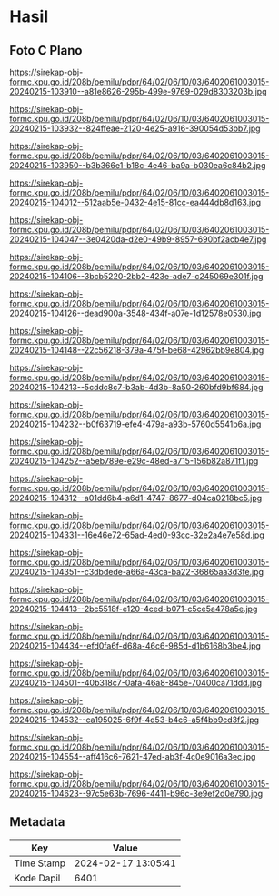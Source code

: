 # Hasil

## Foto C Plano

https://sirekap-obj-formc.kpu.go.id/208b/pemilu/pdpr/64/02/06/10/03/6402061003015-20240215-103910--a81e8626-295b-499e-9769-029d8303203b.jpg

https://sirekap-obj-formc.kpu.go.id/208b/pemilu/pdpr/64/02/06/10/03/6402061003015-20240215-103932--824ffeae-2120-4e25-a916-390054d53bb7.jpg

https://sirekap-obj-formc.kpu.go.id/208b/pemilu/pdpr/64/02/06/10/03/6402061003015-20240215-103950--b3b366e1-b18c-4e46-ba9a-b030ea6c84b2.jpg

https://sirekap-obj-formc.kpu.go.id/208b/pemilu/pdpr/64/02/06/10/03/6402061003015-20240215-104012--512aab5e-0432-4e15-81cc-ea444db8d163.jpg

https://sirekap-obj-formc.kpu.go.id/208b/pemilu/pdpr/64/02/06/10/03/6402061003015-20240215-104047--3e0420da-d2e0-49b9-8957-690bf2acb4e7.jpg

https://sirekap-obj-formc.kpu.go.id/208b/pemilu/pdpr/64/02/06/10/03/6402061003015-20240215-104106--3bcb5220-2bb2-423e-ade7-c245069e301f.jpg

https://sirekap-obj-formc.kpu.go.id/208b/pemilu/pdpr/64/02/06/10/03/6402061003015-20240215-104126--dead900a-3548-434f-a07e-1d12578e0530.jpg

https://sirekap-obj-formc.kpu.go.id/208b/pemilu/pdpr/64/02/06/10/03/6402061003015-20240215-104148--22c56218-379a-475f-be68-42962bb9e804.jpg

https://sirekap-obj-formc.kpu.go.id/208b/pemilu/pdpr/64/02/06/10/03/6402061003015-20240215-104213--5cddc8c7-b3ab-4d3b-8a50-260bfd9bf684.jpg

https://sirekap-obj-formc.kpu.go.id/208b/pemilu/pdpr/64/02/06/10/03/6402061003015-20240215-104232--b0f63719-efe4-479a-a93b-5760d5541b6a.jpg

https://sirekap-obj-formc.kpu.go.id/208b/pemilu/pdpr/64/02/06/10/03/6402061003015-20240215-104252--a5eb789e-e29c-48ed-a715-156b82a871f1.jpg

https://sirekap-obj-formc.kpu.go.id/208b/pemilu/pdpr/64/02/06/10/03/6402061003015-20240215-104312--a01dd6b4-a6d1-4747-8677-d04ca0218bc5.jpg

https://sirekap-obj-formc.kpu.go.id/208b/pemilu/pdpr/64/02/06/10/03/6402061003015-20240215-104331--16e46e72-65ad-4ed0-93cc-32e2a4e7e58d.jpg

https://sirekap-obj-formc.kpu.go.id/208b/pemilu/pdpr/64/02/06/10/03/6402061003015-20240215-104351--c3dbdede-a66a-43ca-ba22-36865aa3d3fe.jpg

https://sirekap-obj-formc.kpu.go.id/208b/pemilu/pdpr/64/02/06/10/03/6402061003015-20240215-104413--2bc5518f-e120-4ced-b071-c5ce5a478a5e.jpg

https://sirekap-obj-formc.kpu.go.id/208b/pemilu/pdpr/64/02/06/10/03/6402061003015-20240215-104434--efd0fa6f-d68a-46c6-985d-d1b6168b3be4.jpg

https://sirekap-obj-formc.kpu.go.id/208b/pemilu/pdpr/64/02/06/10/03/6402061003015-20240215-104501--40b318c7-0afa-46a8-845e-70400ca71ddd.jpg

https://sirekap-obj-formc.kpu.go.id/208b/pemilu/pdpr/64/02/06/10/03/6402061003015-20240215-104532--ca195025-6f9f-4d53-b4c6-a5f4bb9cd3f2.jpg

https://sirekap-obj-formc.kpu.go.id/208b/pemilu/pdpr/64/02/06/10/03/6402061003015-20240215-104554--aff416c6-7621-47ed-ab3f-4c0e9016a3ec.jpg

https://sirekap-obj-formc.kpu.go.id/208b/pemilu/pdpr/64/02/06/10/03/6402061003015-20240215-104623--97c5e63b-7696-4411-b96c-3e9ef2d0e790.jpg


## Metadata

| Key        | Value               |
| ---------- | ------------------- |
| Time Stamp | 2024-02-17 13:05:41 |
| Kode Dapil | 6401                |



